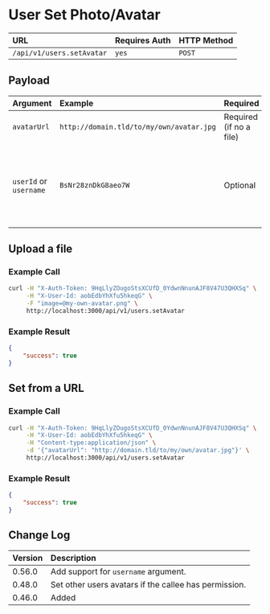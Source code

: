 # User Set Photo/Avatar

| URL | Requires Auth | HTTP Method |
| :--- | :--- | :--- |
| `/api/v1/users.setAvatar` | `yes` | `POST` |

## Payload

| Argument | Example | Required | Description |
| :--- | :--- | :--- | :--- |
| `avatarUrl` | `http://domain.tld/to/my/own/avatar.jpg` | Required (if no a file) | Url of the avatar for the user. |
| `userId` or `username` | `BsNr28znDkG8aeo7W` | Optional | The id or username of the user. If not provided, the auth user is updated. |

## Upload a file

### Example Call

```bash
curl -H "X-Auth-Token: 9HqLlyZOugoStsXCUfD_0YdwnNnunAJF8V47U3QHXSq" \
     -H "X-User-Id: aobEdbYhXfu5hkeqG" \
     -F "image=@my-own-avatar.png" \
     http://localhost:3000/api/v1/users.setAvatar
```

### Example Result

```json
{
    "success": true
}
```


## Set from a URL

### Example Call

```bash
curl -H "X-Auth-Token: 9HqLlyZOugoStsXCUfD_0YdwnNnunAJF8V47U3QHXSq" \
     -H "X-User-Id: aobEdbYhXfu5hkeqG" \
     -H "Content-type:application/json" \
     -d '{"avatarUrl": "http://domain.tld/to/my/own/avatar.jpg"}' \
     http://localhost:3000/api/v1/users.setAvatar
```

### Example Result

```json
{
    "success": true
}
```

## Change Log

| Version | Description |
| :--- | :--- |
| 0.56.0 | Add support for `username` argument. |
| 0.48.0 | Set other users avatars if the callee has permission. |
| 0.46.0 | Added |

